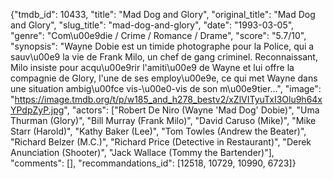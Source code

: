 {"tmdb_id": 10433, "title": "Mad Dog and Glory", "original_title": "Mad Dog and Glory", "slug_title": "mad-dog-and-glory", "date": "1993-03-05", "genre": "Com\u00e9die / Crime / Romance / Drame", "score": "5.7/10", "synopsis": "Wayne Dobie est un timide photographe pour la Police, qui a sauv\u00e9 la vie de Frank Milo, un chef de gang criminel. Reconnaissant, Milo insiste pour acqu\u00e9rir l'amiti\u00e9 de Wayne et lui offre la compagnie de Glory, l'une de ses employ\u00e9e, ce qui met Wayne dans une situation ambig\u00fce vis-\u00e0-vis de son m\u00e9tier...", "image": "https://image.tmdb.org/t/p/w185_and_h278_bestv2/xZlVITyuTxI3Olu9h64xYPdpZyP.jpg", "actors": ["Robert De Niro (Wayne 'Mad Dog' Dobie)", "Uma Thurman (Glory)", "Bill Murray (Frank Milo)", "David Caruso (Mike)", "Mike Starr (Harold)", "Kathy Baker (Lee)", "Tom Towles (Andrew the Beater)", "Richard Belzer (M.C.)", "Richard Price (Detective in Restaurant)", "Derek Anunciation (Shooter)", "Jack Wallace (Tommy the Bartender)"], "comments": [], "recommandations_id": [12518, 10729, 10990, 6723]}